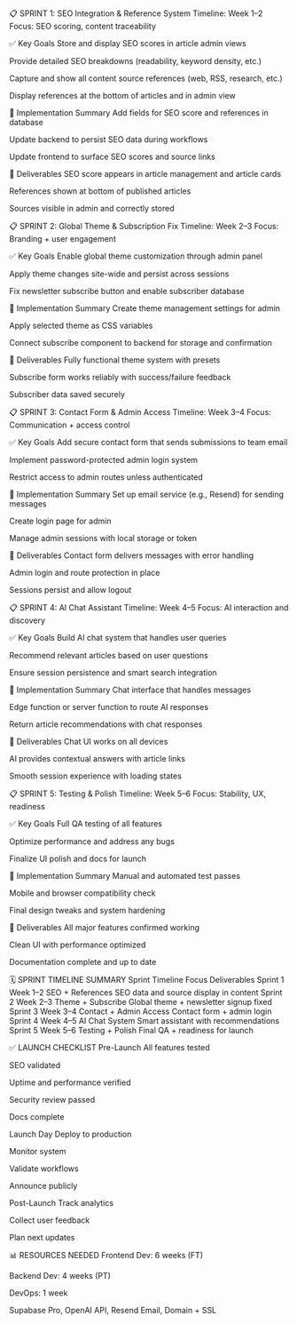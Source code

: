 📋 SPRINT 1: SEO Integration & Reference System
Timeline: Week 1–2
Focus: SEO scoring, content traceability

✅ Key Goals
Store and display SEO scores in article admin views

Provide detailed SEO breakdowns (readability, keyword density, etc.)

Capture and show all content source references (web, RSS, research, etc.)

Display references at the bottom of articles and in admin view

🔧 Implementation Summary
Add fields for SEO score and references in database

Update backend to persist SEO data during workflows

Update frontend to surface SEO scores and source links

🎯 Deliverables
SEO score appears in article management and article cards

References shown at bottom of published articles

Sources visible in admin and correctly stored

📋 SPRINT 2: Global Theme & Subscription Fix
Timeline: Week 2–3
Focus: Branding + user engagement

✅ Key Goals
Enable global theme customization through admin panel

Apply theme changes site-wide and persist across sessions

Fix newsletter subscribe button and enable subscriber database

🔧 Implementation Summary
Create theme management settings for admin

Apply selected theme as CSS variables

Connect subscribe component to backend for storage and confirmation

🎯 Deliverables
Fully functional theme system with presets

Subscribe form works reliably with success/failure feedback

Subscriber data saved securely

📋 SPRINT 3: Contact Form & Admin Access
Timeline: Week 3–4
Focus: Communication + access control

✅ Key Goals
Add secure contact form that sends submissions to team email

Implement password-protected admin login system

Restrict access to admin routes unless authenticated

🔧 Implementation Summary
Set up email service (e.g., Resend) for sending messages

Create login page for admin

Manage admin sessions with local storage or token

🎯 Deliverables
Contact form delivers messages with error handling

Admin login and route protection in place

Sessions persist and allow logout

📋 SPRINT 4: AI Chat Assistant
Timeline: Week 4–5
Focus: AI interaction and discovery

✅ Key Goals
Build AI chat system that handles user queries

Recommend relevant articles based on user questions

Ensure session persistence and smart search integration

🔧 Implementation Summary
Chat interface that handles messages

Edge function or server function to route AI responses

Return article recommendations with chat responses

🎯 Deliverables
Chat UI works on all devices

AI provides contextual answers with article links

Smooth session experience with loading states

📋 SPRINT 5: Testing & Polish
Timeline: Week 5–6
Focus: Stability, UX, readiness

✅ Key Goals
Full QA testing of all features

Optimize performance and address any bugs

Finalize UI polish and docs for launch

🔧 Implementation Summary
Manual and automated test passes

Mobile and browser compatibility check

Final design tweaks and system hardening

🎯 Deliverables
All major features confirmed working

Clean UI with performance optimized

Documentation complete and up to date

🗓 SPRINT TIMELINE SUMMARY
Sprint	Timeline	Focus	Deliverables
Sprint 1	Week 1–2	SEO + References	SEO data and source display in content
Sprint 2	Week 2–3	Theme + Subscribe	Global theme + newsletter signup fixed
Sprint 3	Week 3–4	Contact + Admin Access	Contact form + admin login
Sprint 4	Week 4–5	AI Chat System	Smart assistant with recommendations
Sprint 5	Week 5–6	Testing + Polish	Final QA + readiness for launch

✅ LAUNCH CHECKLIST
Pre-Launch
 All features tested

 SEO validated

 Uptime and performance verified

 Security review passed

 Docs complete

Launch Day
 Deploy to production

 Monitor system

 Validate workflows

 Announce publicly

Post-Launch
 Track analytics

 Collect user feedback

 Plan next updates

📊 RESOURCES NEEDED
Frontend Dev: 6 weeks (FT)

Backend Dev: 4 weeks (PT)

DevOps: 1 week

Supabase Pro, OpenAI API, Resend Email, Domain + SSL

